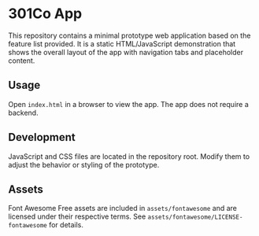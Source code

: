 # 301Co App

This repository contains a minimal prototype web application based on the feature list provided.
It is a static HTML/JavaScript demonstration that shows the overall layout of the app with
navigation tabs and placeholder content.

## Usage

Open `index.html` in a browser to view the app. The app does not require a backend.

## Development

JavaScript and CSS files are located in the repository root. Modify them to adjust the
behavior or styling of the prototype.

## Assets

Font Awesome Free assets are included in `assets/fontawesome` and are licensed under
their respective terms. See `assets/fontawesome/LICENSE-fontawesome` for details.
